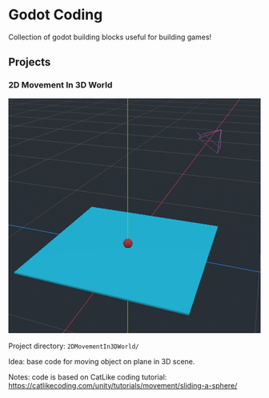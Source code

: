 
# Godot Coding 

Collection of godot building blocks useful for building games!

## Projects

### 2D Movement In 3D World

![](2DMovementIn3DWorld/icon.png)

Project directory: `2DMovementIn3DWorld/`

Idea: base code for moving object on plane in 3D scene.

Notes: code is based on CatLike coding tutorial: https://catlikecoding.com/unity/tutorials/movement/sliding-a-sphere/


